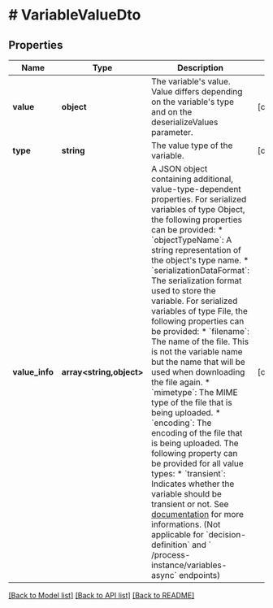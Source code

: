 # # VariableValueDto

## Properties

Name | Type | Description | Notes
------------ | ------------- | ------------- | -------------
**value** | **object** | The variable&#39;s value. Value differs depending on the variable&#39;s type and on the deserializeValues parameter. | [optional]
**type** | **string** | The value type of the variable. | [optional]
**value_info** | **array<string,object>** | A JSON object containing additional, value-type-dependent properties. For serialized variables of type Object, the following properties can be provided:  * &#x60;objectTypeName&#x60;: A string representation of the object&#39;s type name. * &#x60;serializationDataFormat&#x60;: The serialization format used to store the variable.  For serialized variables of type File, the following properties can be provided:  * &#x60;filename&#x60;: The name of the file. This is not the variable name but the name that will be used when downloading the file again. * &#x60;mimetype&#x60;: The MIME type of the file that is being uploaded. * &#x60;encoding&#x60;: The encoding of the file that is being uploaded.  The following property can be provided for all value types:  * &#x60;transient&#x60;: Indicates whether the variable should be transient or not. See [documentation](https://docs.camunda.org/manual/7.15/user-guide/process-engine/variables#transient-variables) for more informations. (Not applicable for &#x60;decision-definition&#x60; and &#x60; /process-instance/variables-async&#x60; endpoints) | [optional]

[[Back to Model list]](../../README.md#models) [[Back to API list]](../../README.md#endpoints) [[Back to README]](../../README.md)
